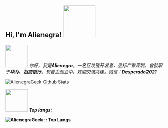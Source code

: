 [comment]: <> (### Hi there 👋)
<!--
**AlienegraGeek/AlienegraGeek** is a ✨ _special_ ✨ repository because its `README.md` (this file) appears on your GitHub profile.

Here are some ideas to get you started:

- 🔭 I’m currently working on ...
- 🌱 I’m currently learning ...
- 👯 I’m looking to collaborate on ...
- 🤔 I’m looking for help with ...
- 💬 Ask me about ...
- 📫 How to reach me: ...
- 😄 Pronouns: ...
- ⚡ Fun fact: ...
-->
<h2> Hi, I'm Alienegra! <img src="https://media.giphy.com/media/Rnb5VoZiIyIM0/giphy.gif" width="100"></h2>

<img src="https://media.giphy.com/media/SV0LuYdSMmKEklpZKs/giphy.gif" width="70"> <em>你好，我是<b>Alienegra</b>，一名区块链开发者，坐标广东深圳。曾就职于<b>华为、招商银行</b>，现自主创业中。欢迎交流共建，微信：<b>Desperado2021</b></em>

![AlienegraGeek Github Stats](https://github-readme-stats.vercel.app/api?username=AlienegraGeek&show_icons=true&title_color=fff&icon_color=18C9CD&text_color=E82268&bg_color=0D1117&border_color=18C9CD&show_owner=true)

<img src="https://media.giphy.com/media/yi6aDxEerznGw/giphy.gif" width="70"> <em style="padding-right: 50px"><b> Top langs:</em>

[comment]: <> (<p align="center"><img src="https://github-readme-stats.vercel.app/api/top-langs/?username=AlienegraGeek&langs_count=8&title_color=fff&text_color=E82268&bg_color=0D1117&layout=compact&border_color=1F6FEB&card_width=400" alt="AlienegraGeek :: Top Langs" /></p>)
<p><img src="https://github-readme-stats.vercel.app/api/top-langs/?username=AlienegraGeek&langs_count=8&title_color=fff&text_color=E82268&bg_color=0D1117&layout=compact&border_color=18C9CD&card_width=450" alt="AlienegraGeek :: Top Langs" /></p>
